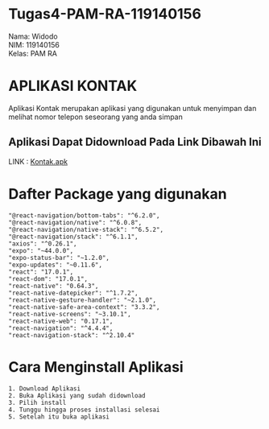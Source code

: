 # Tugas4-PAM-RA-119140156
Nama: Widodo<br>
NIM: 119140156<br>
Kelas: PAM RA
# APLIKASI KONTAK
Aplikasi Kontak merupakan aplikasi yang digunakan untuk menyimpan dan melihat nomor telepon seseorang yang anda simpan<br>
## Aplikasi Dapat Didownload Pada Link Dibawah Ini
LINK : [Kontak.apk](https://drive.google.com/file/d/1P8YIe-fQxZ6lwWBmlaTXBzAv2WJ1hbR2/view?usp=sharing)

# Dafter Package yang digunakan
    "@react-navigation/bottom-tabs": "^6.2.0",
    "@react-navigation/native": "^6.0.8",
    "@react-navigation/native-stack": "^6.5.2",
    "@react-navigation/stack": "^6.1.1",
    "axios": "^0.26.1",
    "expo": "~44.0.0",
    "expo-status-bar": "~1.2.0",
    "expo-updates": "~0.11.6",
    "react": "17.0.1",
    "react-dom": "17.0.1",
    "react-native": "0.64.3",
    "react-native-datepicker": "^1.7.2",
    "react-native-gesture-handler": "~2.1.0",
    "react-native-safe-area-context": "3.3.2",
    "react-native-screens": "~3.10.1",
    "react-native-web": "0.17.1",
    "react-navigation": "^4.4.4",
    "react-navigation-stack": "^2.10.4"
# Cara Menginstall Aplikasi
    1. Download Aplikasi
    2. Buka Aplikasi yang sudah didownload
    3. Pilih install
    4. Tunggu hingga proses installasi selesai
    5. Setelah itu buka aplikasi
